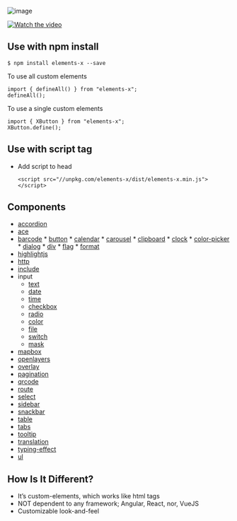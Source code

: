 
![image](https://user-images.githubusercontent.com/1437734/100136034-78959200-2e58-11eb-8125-260b78054a10.png)

[![Watch the video](https://i.imgur.com/fUSS9yc.png)](https://www.youtube.com/watch?v=5ejYrMoEbQo&ab_channel=AllenKim)

## Use with npm install
```
$ npm install elements-x --save
```
To use all custom elements
```
import { defineAll() } from "elements-x";
defineAll();
```
To use a single custom elements
```
import { XButton } from "elements-x";
XButton.define();
```

## Use with script tag
* Add script to head 
  ```
  <script src="//unpkg.com/elements-x/dist/elements-x.min.js"></script>
  ```

## Components
* [accordion](https://elements-x.com/component/accordion)
* [ace](https://elements-x.com/component/ace)
* [barcode](https://elements-x.com/component/barcode) * [button](https://elements-x.com/component/button) * [calendar](https://elements-x.com/component/calendar) * [carousel](https://elements-x.com/component/carousel) * [clipboard](https://elements-x.com/component/clipboard) * [clock](https://elements-x.com/component/clock) * [color-picker](https://elements-x.com/component/color-picker) * [dialog](https://elements-x.com/component/dialog) * [div](https://elements-x.com/component/div) * [flag](https://elements-x.com/component/flag) * [format](https://elements-x.com/component/format)
* [highlightjs](https://elements-x.com/component/highlightjs)
* [http](https://elements-x.com/component/http)
* [include](https://elements-x.com/component/include)
* input 
  * [text](https://elements-x.com/component/input/text)
  * [date](https://elements-x.com/component/input/date)
  * [time](https://elements-x.com/component/input/time)
  * [checkbox](https://elements-x.com/component/input/checkbox)
  * [radio](https://elements-x.com/component/input/radio)
  * [color](https://elements-x.com/component/input/color)
  * [file](https://elements-x.com/component/input/file)
  * [switch](https://elements-x.com/component/input/switch)
  * [mask](https://elements-x.com/component/input/mask)
* [mapbox](https://elements-x.com/component/mapbox)
* [openlayers](https://elements-x.com/component/openlayers)
* [overlay](https://elements-x.com/component/overlay)
* [pagination](https://elements-x.com/component/pagination)
* [qrcode](https://elements-x.com/component/qrcode)
* [route](https://elements-x.com/component/route)
* [select](https://elements-x.com/component/select)
* [sidebar](https://elements-x.com/component/sidebar)
* [snackbar](https://elements-x.com/component/snackbar)
* [table](https://elements-x.com/component/table)
* [tabs](https://elements-x.com/component/tabs)
* [tooltip](https://elements-x.com/component/tooltip)
* [translation](https://elements-x.com/component/translation)
* [typing-effect](https://elements-x.com/component/typing-effect)
* [ul](https://elements-x.com/component/ul)

## How Is It Different?
* It’s custom-elements, which works like html tags
* NOT dependent to any framework; Angular, React, nor, VueJS
* Customizable look-and-feel

